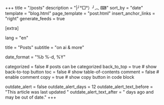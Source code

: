 +++
title = "/posts"
description = "|╯°□°）╯︵ ⌨"
sort_by = "date"
template = "blog.html"
page_template = "post.html"
insert_anchor_links = "right"
generate_feeds = true

[extra]

lang = "en"

title = "Posts"
subtitle = "on ai & more"

date_format = "%b %-d, %Y"

categorized = false # posts can be categorized
back_to_top = true # show back-to-top button
toc = false # show table-of-contents
comment = false # enable comment
copy = true # show copy button in code block

outdate_alert = false
outdate_alert_days = 12
outdate_alert_text_before = "This article was last updated "
outdate_alert_text_after = " days ago and may be out of date."
+++